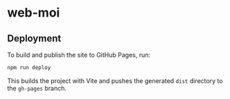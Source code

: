 # web-moi

## Deployment

To build and publish the site to GitHub Pages, run:

```sh
npm run deploy
```

This builds the project with Vite and pushes the generated `dist` directory to the `gh-pages` branch.

